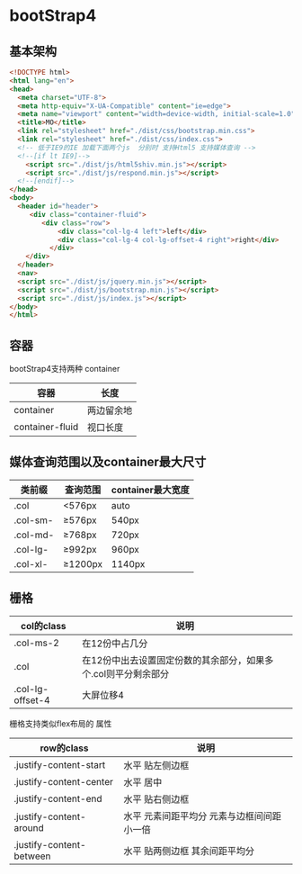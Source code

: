 # bootStrap4

## 基本架构

```html
<!DOCTYPE html>
<html lang="en">
<head>
  <meta charset="UTF-8">
  <meta http-equiv="X-UA-Compatible" content="ie=edge">
  <meta name="viewport" content="width=device-width, initial-scale=1.0">
  <title>MO</title>
  <link rel="stylesheet" href="./dist/css/bootstrap.min.css">
  <link rel="stylesheet" href="./dist/css/index.css">
  <!-- 低于IE9的IE 加载下面两个js  分别时 支持Html5 支持媒体查询 -->
  <!--[if lt IE9]-->
    <script src="./dist/js/html5shiv.min.js"></script>
    <script src="./dist/js/respond.min.js"></script>
  <!--[endif]-->
</head>
<body>
  <header id="header">
     <div class="container-fluid">
        <div class="row">
            <div class="col-lg-4 left">left</div>
            <div class="col-lg-4 col-lg-offset-4 right">right</div>
          </div>
    </div>
  </header>
  <nav>
  <script src="./dist/js/jquery.min.js"></script>
  <script src="./dist/js/bootstrap.min.js"></script>
  <script src="./dist/js/index.js"></script>
</body>
</html>
```

## 容器

bootStrap4支持两种 container

容器 | 长度
-|-
container | 两边留余地
container-fluid | 视口长度

## 媒体查询范围以及container最大尺寸

类前缀 | 查询范围 | container最大宽度
-|-|-
.col | <576px | auto
.col-sm- | ≥576px | 540px
.col-md- | ≥768px | 720px
.col-lg- | ≥992px | 960px
.col-xl- | ≥1200px | 1140px

## 栅格

col的class | 说明
-|-
.col-ms-2 | 在12份中占几分
.col | 在12份中出去设置固定份数的其余部分，如果多个.col则平分剩余部分
.col-lg-offset-4 | 大屏位移4

栅格支持类似flex布局的 属性

row的class | 说明
-|-
.justify-content-start | 水平 贴左侧边框
.justify-content-center | 水平 居中
.justify-content-end | 水平 贴右侧边框
.justify-content-around | 水平 元素间距平均分 元素与边框间间距小一倍
.justify-content-between | 水平 贴两侧边框 其余间距平均分